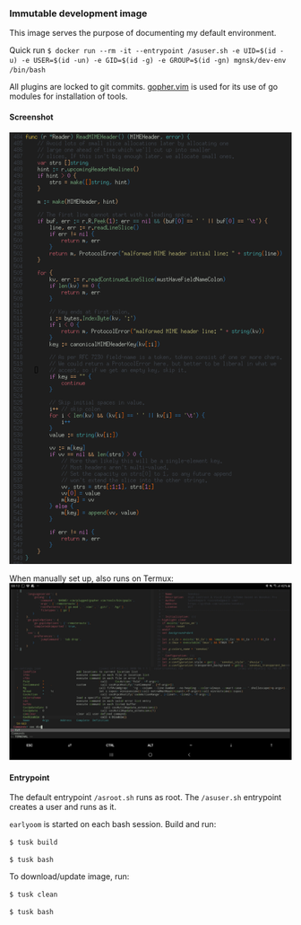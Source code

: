 ### Immutable development image

This image serves the purpose of documenting my default environment.

Quick run
`$ docker run --rm -it --entrypoint /asuser.sh -e UID=$(id -u) -e USER=$(id -un) -e GID=$(id -g) -e GROUP=$(id -gn) mgnsk/dev-env /bin/bash`

All plugins are locked to git commits. [gopher.vim](https://github.com/arp242/gopher.vim) is used for its use of go modules for installation of tools.

#### Screenshot

![Syntax theme](syntax.png)

When manually set up, also runs on Termux:
![Android tablet with Termux running Vim](screenshot2.jpg)


#### Entrypoint

The default entrypoint `/asroot.sh` runs as root.
The `/asuser.sh` entrypoint creates a user and runs as it.

`earlyoom` is started on each bash session.
Build and run:

`$ tusk build`

`$ tusk bash`
 
 To download/update image, run:

`$ tusk clean`

`$ tusk bash`

